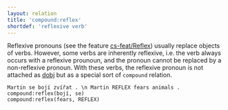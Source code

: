 ```yaml
---
layout: relation
title: 'compound:reflex'
shortdef: 'reflexive verb'
---
```


Reflexive pronouns (see the feature [cs-feat/Reflex]()) usually replace objects of verbs.
However, some verbs are inherently reflexive, i.e. the verb always occurs with a reflexive
prounoun, and the pronoun cannot be replaced by a non-reflexive pronoun.
With these verbs, the reflexive pronoun is not attached as [dobj]()
but as a special sort of `compound` relation.

~~~ sdparse
Martin se bojí zvířat . \n Martin REFLEX fears animals .
compound:reflex(bojí, se)
compound:reflex(fears, REFLEX)
~~~
